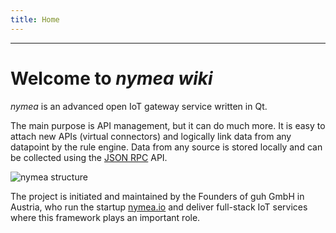 ```yaml
---
title: Home
---
```


--------------------------------------------

# Welcome to *nymea wiki*
*nymea* is an advanced open IoT gateway service written in Qt.

The main purpose is API management, but it can do much more. It is easy to attach new APIs (virtual connectors) and logically link data from any datapoint by the rule engine. Data from any source is stored locally and can be collected using the [JSON RPC](https://docs.nymea.io/jsonrpc.html) API.

![nymea structure](https://raw.githubusercontent.com/guh/nymea-wiki/master/docs/en/images/nymea-structure.jpg)

The project is initiated and maintained by the Founders of guh GmbH in Austria, who run the startup [nymea.io](https://nymea.io) and deliver full-stack IoT services where this framework plays an important role.

